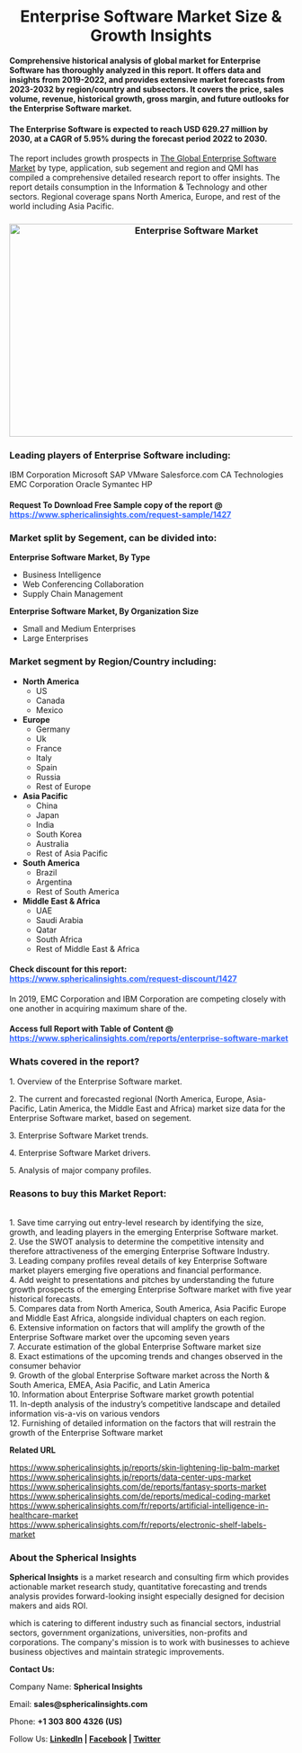 <h1 style="text-align: center;"><strong>Enterprise Software Market Size &amp; Growth Insights</strong></h1>
<p><strong>Comprehensive historical analysis of global market for Enterprise Software has thoroughly analyzed in this report. It offers data and insights from 2019-2022, and provides extensive market forecasts from 2023-2032 by region/country and subsectors. It covers the price, sales volume, revenue, historical growth, gross margin, and future outlooks for the Enterprise Software market.</strong></p>
<h4><strong>The Enterprise Software is expected to reach USD 629.27 million by 2030, at a CAGR of 5.95% during the forecast period 2022 to 2030.</strong></h4>
<p>The report includes growth prospects in <a href="https://www.sphericalinsights.com/reports/enterprise-software-market" target="_blank">The Global Enterprise Software Market</a> by type, application, sub segement and region and QMI has compiled a comprehensive detailed research report to offer insights. The report details consumption in the Information &amp; Technology and other sectors. Regional coverage spans North America, Europe, and rest of the world including Asia Pacific.</p>
<h3 style="text-align: center;"><strong><img src="https://www.sphericalinsights.com/images/rd/enterprise-software-market-12.png" alt="Enterprise Software Market" width="650" height="379" /></strong></h3>
<h3><strong>Leading players of Enterprise Software including:</strong></h3>
<p>IBM Corporation Microsoft SAP VMware Salesforce.com CA Technologies EMC Corporation Oracle Symantec HP</p>
<h4>Request To Download Free Sample copy of the report  @ <span style="color: #3366ff;"><a style="color: #3366ff;" href="https://www.sphericalinsights.com/request-sample/1427" target="_blank">https://www.sphericalinsights.com/request-sample/1427</a></span></h4>
<h3><strong>Market split by Segement, can be divided into:</strong></h3>
<p><strong>Enterprise Software Market, By Type</strong></p>
<ul>
<li>Business Intelligence</li>
<li>Web Conferencing Collaboration</li>
<li>Supply Chain Management</li>
</ul>
<p><strong>Enterprise Software Market, By Organization Size</strong></p>
<ul>
<li>Small and Medium Enterprises</li>
<li>Large Enterprises</li>
</ul>
<h3><strong>Market segment by Region/Country including:</strong></h3>
<ul>
<li><strong>North America</strong>
<ul>
<li>US</li>
<li>Canada</li>
<li>Mexico</li>
</ul>
</li>
<li><strong>Europe</strong>
<ul>
<li>Germany</li>
<li>Uk</li>
<li>France</li>
<li>Italy</li>
<li>Spain</li>
<li>Russia</li>
<li>Rest of Europe</li>
</ul>
</li>
<li><strong>Asia Pacific</strong>
<ul>
<li>China</li>
<li>Japan</li>
<li>India</li>
<li>South Korea</li>
<li>Australia</li>
<li>Rest of Asia Pacific</li>
</ul>
</li>
<li><strong>South America</strong>
<ul>
<li>Brazil</li>
<li>Argentina</li>
<li>Rest of South America</li>
</ul>
</li>
<li><strong>Middle East &amp; Africa</strong>
<ul>
<li>UAE</li>
<li>Saudi Arabia</li>
<li>Qatar</li>
<li>South Africa</li>
<li>Rest of Middle East &amp; Africa</li>
</ul>
</li>
</ul>
<h4>Check discount for this report: <span style="color: #3366ff;"><a style="color: #3366ff;" href="https://www.sphericalinsights.com/request-discount/1427" target="_blank">https://www.sphericalinsights.com/request-discount/1427</a></span></h4>
<p>In 2019, EMC Corporation and IBM Corporation are competing closely with one another in acquiring maximum share of the.</p>
<h4>Access full Report with Table of Content @ <span style="color: #3366ff;"><a style="color: #3366ff;" href="https://www.sphericalinsights.com/reports/enterprise-software-market" target="_blank">https://www.sphericalinsights.com/reports/enterprise-software-market</a></span></h4>
<h3><strong>Whats covered in the report?</strong></h3>
<p>1. Overview of the Enterprise Software market.</p>
<p>2. The current and forecasted regional (North America, Europe, Asia-Pacific, Latin America, the Middle East and Africa) market size data for the Enterprise Software market, based on segement.</p>
<p>3. Enterprise Software Market trends.</p>
<p>4. Enterprise Software Market drivers.</p>
<p>5. Analysis of major company profiles.</p>
<h3><strong>Reasons to buy this Market Report:</strong></h3>
<p><br /> 1. Save time carrying out entry-level research by identifying the size, growth, and leading players in the emerging Enterprise Software market.<br /> 2. Use the SWOT analysis to determine the competitive intensity and therefore attractiveness of the emerging Enterprise Software Industry.<br /> 3. Leading company profiles reveal details of key Enterprise Software market players emerging five operations and financial performance.<br /> 4. Add weight to presentations and pitches by understanding the future growth prospects of the emerging Enterprise Software market with five year historical forecasts.<br /> 5. Compares data from North America, South America, Asia Pacific Europe and Middle East Africa, alongside individual chapters on each region.<br /> 6. Extensive information on factors that will amplify the growth of the Enterprise Software market over the upcoming seven years<br /> 7. Accurate estimation of the global Enterprise Software market size <br /> 8. Exact estimations of the upcoming trends and changes observed in the consumer behavior <br /> 9. Growth of the global Enterprise Software market across the North &amp; South America, EMEA, Asia Pacific, and Latin America<br /> 10. Information about Enterprise Software market growth potential<br /> 11. In-depth analysis of the industry&rsquo;s competitive landscape and detailed information vis-a-vis on various vendors<br /> 12. Furnishing of detailed information on the factors that will restrain the growth of the Enterprise Software market</p>
<p><strong>Related URL</strong></p>
<p><a href="https://www.sphericalinsights.jp/reports/skin-lightening-lip-balm-market">https://www.sphericalinsights.jp/reports/skin-lightening-lip-balm-market</a>&nbsp;<br /><a href="https://www.sphericalinsights.jp/reports/data-center-ups-market">https://www.sphericalinsights.jp/reports/data-center-ups-market</a>&nbsp;<br /><a href="https://www.sphericalinsights.com/de/reports/fantasy-sports-market">https://www.sphericalinsights.com/de/reports/fantasy-sports-market</a>&nbsp;<br /><a href="https://www.sphericalinsights.com/de/reports/medical-coding-market">https://www.sphericalinsights.com/de/reports/medical-coding-market</a>&nbsp;<br /><a href="https://www.sphericalinsights.com/fr/reports/artificial-intelligence-in-healthcare-market">https://www.sphericalinsights.com/fr/reports/artificial-intelligence-in-healthcare-market</a>&nbsp;<br /><a href="https://www.sphericalinsights.com/fr/reports/electronic-shelf-labels-market">https://www.sphericalinsights.com/fr/reports/electronic-shelf-labels-market</a>&nbsp;</p>
<h3><strong>About the Spherical Insights</strong></h3>
<p><strong>Spherical Insights</strong> is a market research and consulting firm which provides actionable market research study, quantitative forecasting and trends analysis provides forward-looking insight especially designed for decision makers and aids ROI.</p>
<p>which is catering to different industry such as financial sectors, industrial sectors, government organizations, universities, non-profits and corporations. The company's mission is to work with businesses to achieve business objectives and maintain strategic improvements.</p>
<p><strong>Contact Us:</strong></p>
<p>Company Name: <strong>Spherical Insights</strong></p>
<p>Email: <strong>sales@sphericalinsights.com</strong></p>
<p>Phone: <strong>+1 303 800 4326 (US)</strong></p>
<p>Follow Us: <strong><a href="https://www.linkedin.com/company/spherical-insight/"><u>LinkedIn</u></a> | <a href="https://www.facebook.com/sphericalinsights22"><u>Facebook</u></a> | <a href="https://twitter.com/SInsights_US"><u>Twitter</u></a></strong></p>
<p>&nbsp;</p>
